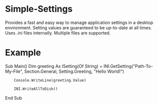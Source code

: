 # Simple-Settings
Provides a fast and easy way to manage application settings in a desktop environment. Setting values are guaranteed to be up-to-date at all times. Uses .ini files internally. Multiple files are supported.

# Example
Sub Main()
        Dim greeting As ISetting(Of String) = INI.GetSetting("Path-To-My-File", Section.General, Setting.Greeting, "Hello World!")

        Console.WriteLine(greeting.Value)

        INI.WriteAllToDisk()
End Sub

